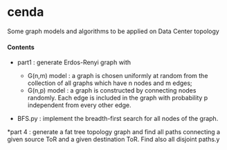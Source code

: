 # cenda

Some graph models and algorithms to be applied on Data Center topology

#### Contents

* part1 : generate Erdos-Renyi graph with 
  - G(n,m) model : a graph is chosen uniformly at random from the collection of all graphs which have n nodes and m edges;
  - G(n,p) model : a graph is constructed by connecting nodes randomly. Each edge is included in the graph with probability p independent from every other edge. 

* BFS.py : implement the breadth-first search for all nodes of the graph.

*part 4 : generate a fat tree topology graph and find all paths connecting a given source ToR and a given destination ToR. Find also all disjoint paths.y

